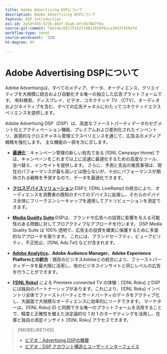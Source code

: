 ```yaml
---
title: Adobe Advertising DSPについて
description: Adobe Advertising DSPについて
feature: DSP Introduction
exl-id: 2a5df455-673b-483f-91a6-4fc5678b7f8a
source-git-commit: 7e614ecb517515217d812926f61ca10437820efd
workflow-type: tm+mt
source-wordcount: '328'
ht-degree: 0%

---
```


# Adobe Advertising DSPについて

Adobe Advertisingは、すべてのメディア、データ、オーディエンス、クリエイティブを大規模に統合および自動化する唯一の独立した広告プラットフォームです。 有料検索、ディスプレイ、ビデオ、コネクテッド TV （CTV）、オーディオおよびネイティブを含む、すべての広告チャネルにわたってコネクテッドエクスペリエンスを提供します。

Adobe Advertising DSP（DSP）は、高度なファーストパーティデータのセグメント化とアクティベーション機能、プレミアムおよび差別化されたインベントリ、直感的なクロスチャネル管理エクスペリエンスを通じて、広告主のメディア戦略を強化します。 主な機能の一部を次に示します。

* [**最適化**](features/optimization.md)：キャンペーン管理の新しい宛先である [!DNL Campaign Home] では、キャンペーンをこれまで以上に迅速に最適化するための高度なツール、並べ替え、インサイトを提供します。 さらに、予測と支出の推奨事項は、現在のパフォーマンスが最も高いとは限らないが、十分にパフォーマンスが期待される戦略を予測するので、データを最適化できます。

* [**クロスデバイスソリューション**](features/cross-device-solutions.md):DSPと [!DNL LiveRamp] の統合により、オーディエンスを消費者の既知のすべてのデバイスに拡張し、それらのデバイス全体にフリークエンシーキャップを適用してアトリビューションを測定できます。

* [**Media Quality Suite**](features/brand-safety-media-quality.md):DSPは、ブランドや広告への投資に影響を与える可能性のある問題に対してプロアクティブなアプローチを行います。 DSP Media Quality Suite は 100% 透明で、広告主の投資を確実に保護するために多面的なアプローチを取ります。 これには、ブランドセーフティ、ビューアビリティ、不正防止、[!DNL Ads.Txt] などが含まれます。

* **[Adobe Analytics](/help/integrations/analytics/overview.md)、Adobe Audience Manager、Adobe Experience Platformとの統合**：既存のビジネスAdobeとの統合により、ファーストパーティデータを最大限に活用し、他のビジネスインサイトと同じレベルの広告を行うことができます。

* [**[!DNL Roku]**](/help/dsp/inventory/roku-inventory.md) による Premiere connected TV の体験：[!DNL Roku] とDSPには独自のパートナーシップがあります。これにより、[!DNL Roku] インベントリ全体でファーストパーティとサードパーティのデータをアクティブ化し、大画面で大規模なオーディエンスに効率的にリーチできます。 マーケターは、[!DNL Roku] ID と同期できる唯一のプラットフォームを活用することで、精度と正確性を備えた決定論的な 1 対 1 のターゲティングを活用し、在庫と独自の測定インサイト [!DNL Roku] アクセスできます。

>[!MORELIKETHIS]
>
>* [ ビデオ：Advertising DSPの概要 ](https://experienceleague.adobe.com/docs/advertising-learn/tutorials/dsp/intro.html)
>* [ ビデオ：DSP アカウント構造とユーザーインターフェイス ](https://experienceleague.adobe.com/docs/advertising-learn/tutorials/dsp/ui.html)
